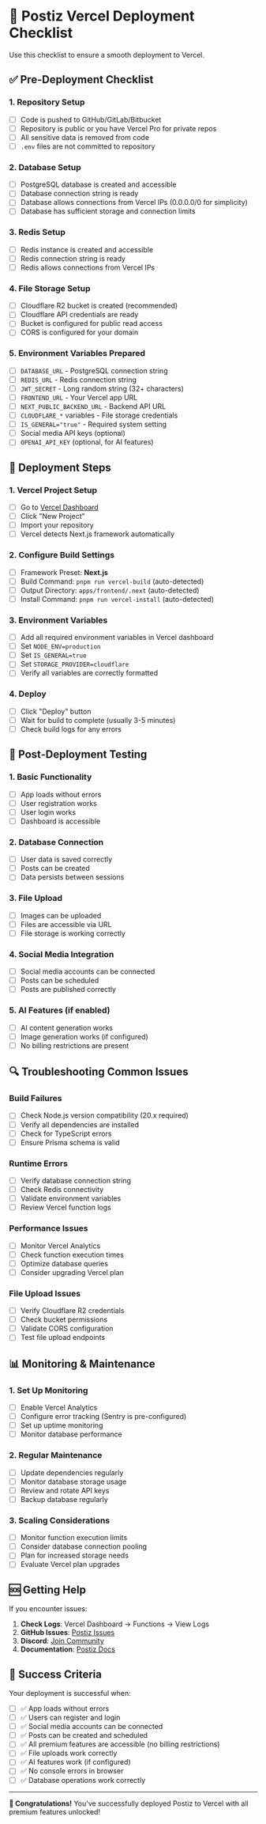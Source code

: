 # 🚀 Postiz Vercel Deployment Checklist

Use this checklist to ensure a smooth deployment to Vercel.

## ✅ Pre-Deployment Checklist

### 1. Repository Setup
- [ ] Code is pushed to GitHub/GitLab/Bitbucket
- [ ] Repository is public or you have Vercel Pro for private repos
- [ ] All sensitive data is removed from code
- [ ] `.env` files are not committed to repository

### 2. Database Setup
- [ ] PostgreSQL database is created and accessible
- [ ] Database connection string is ready
- [ ] Database allows connections from Vercel IPs (0.0.0.0/0 for simplicity)
- [ ] Database has sufficient storage and connection limits

### 3. Redis Setup
- [ ] Redis instance is created and accessible
- [ ] Redis connection string is ready
- [ ] Redis allows connections from Vercel IPs

### 4. File Storage Setup
- [ ] Cloudflare R2 bucket is created (recommended)
- [ ] Cloudflare API credentials are ready
- [ ] Bucket is configured for public read access
- [ ] CORS is configured for your domain

### 5. Environment Variables Prepared
- [ ] `DATABASE_URL` - PostgreSQL connection string
- [ ] `REDIS_URL` - Redis connection string  
- [ ] `JWT_SECRET` - Long random string (32+ characters)
- [ ] `FRONTEND_URL` - Your Vercel app URL
- [ ] `NEXT_PUBLIC_BACKEND_URL` - Backend API URL
- [ ] `CLOUDFLARE_*` variables - File storage credentials
- [ ] `IS_GENERAL="true"` - Required system setting
- [ ] Social media API keys (optional)
- [ ] `OPENAI_API_KEY` (optional, for AI features)

## 🔧 Deployment Steps

### 1. Vercel Project Setup
- [ ] Go to [Vercel Dashboard](https://vercel.com/dashboard)
- [ ] Click "New Project"
- [ ] Import your repository
- [ ] Vercel detects Next.js framework automatically

### 2. Configure Build Settings
- [ ] Framework Preset: **Next.js**
- [ ] Build Command: `pnpm run vercel-build` (auto-detected)
- [ ] Output Directory: `apps/frontend/.next` (auto-detected)
- [ ] Install Command: `pnpm run vercel-install` (auto-detected)

### 3. Environment Variables
- [ ] Add all required environment variables in Vercel dashboard
- [ ] Set `NODE_ENV=production`
- [ ] Set `IS_GENERAL=true`
- [ ] Set `STORAGE_PROVIDER=cloudflare`
- [ ] Verify all variables are correctly formatted

### 4. Deploy
- [ ] Click "Deploy" button
- [ ] Wait for build to complete (usually 3-5 minutes)
- [ ] Check build logs for any errors

## 🧪 Post-Deployment Testing

### 1. Basic Functionality
- [ ] App loads without errors
- [ ] User registration works
- [ ] User login works
- [ ] Dashboard is accessible

### 2. Database Connection
- [ ] User data is saved correctly
- [ ] Posts can be created
- [ ] Data persists between sessions

### 3. File Upload
- [ ] Images can be uploaded
- [ ] Files are accessible via URL
- [ ] File storage is working correctly

### 4. Social Media Integration
- [ ] Social media accounts can be connected
- [ ] Posts can be scheduled
- [ ] Posts are published correctly

### 5. AI Features (if enabled)
- [ ] AI content generation works
- [ ] Image generation works (if configured)
- [ ] No billing restrictions are present

## 🔍 Troubleshooting Common Issues

### Build Failures
- [ ] Check Node.js version compatibility (20.x required)
- [ ] Verify all dependencies are installed
- [ ] Check for TypeScript errors
- [ ] Ensure Prisma schema is valid

### Runtime Errors
- [ ] Verify database connection string
- [ ] Check Redis connectivity
- [ ] Validate environment variables
- [ ] Review Vercel function logs

### Performance Issues
- [ ] Monitor Vercel Analytics
- [ ] Check function execution times
- [ ] Optimize database queries
- [ ] Consider upgrading Vercel plan

### File Upload Issues
- [ ] Verify Cloudflare R2 credentials
- [ ] Check bucket permissions
- [ ] Validate CORS configuration
- [ ] Test file upload endpoints

## 📊 Monitoring & Maintenance

### 1. Set Up Monitoring
- [ ] Enable Vercel Analytics
- [ ] Configure error tracking (Sentry is pre-configured)
- [ ] Set up uptime monitoring
- [ ] Monitor database performance

### 2. Regular Maintenance
- [ ] Update dependencies regularly
- [ ] Monitor database storage usage
- [ ] Review and rotate API keys
- [ ] Backup database regularly

### 3. Scaling Considerations
- [ ] Monitor function execution limits
- [ ] Consider database connection pooling
- [ ] Plan for increased storage needs
- [ ] Evaluate Vercel plan upgrades

## 🆘 Getting Help

If you encounter issues:

1. **Check Logs**: Vercel Dashboard → Functions → View Logs
2. **GitHub Issues**: [Postiz Issues](https://github.com/postiz-app/postiz-app/issues)
3. **Discord**: [Join Community](https://discord.gg/postiz)
4. **Documentation**: [Postiz Docs](http://docs.postiz.com/)

## 🎉 Success Criteria

Your deployment is successful when:

- [ ] ✅ App loads without errors
- [ ] ✅ Users can register and login
- [ ] ✅ Social media accounts can be connected
- [ ] ✅ Posts can be created and scheduled
- [ ] ✅ All premium features are accessible (no billing restrictions)
- [ ] ✅ File uploads work correctly
- [ ] ✅ AI features work (if configured)
- [ ] ✅ No console errors in browser
- [ ] ✅ Database operations work correctly

---

**🎊 Congratulations!** You've successfully deployed Postiz to Vercel with all premium features unlocked!